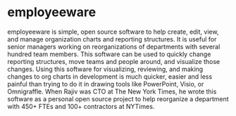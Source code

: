 # employeeware
employeeware is simple, open source software to help create, edit, view, and manage organization charts and reporting structures. It is useful for senior managers working on reorganizations of departments with several hundred team members. This software can be used to quickly change reporting structures, move teams and people around, and visualize those changes. Using this software for visualizing, reviewing, and making changes to org charts in development is much quicker, easier and less painful than trying to do it in drawing tools like PowerPoint, Visio, or Omnigraffle. When Rajiv was CTO at The New York Times, he wrote this software as a personal open source project to help reorganize a department with 450+ FTEs and 100+ contractors at NYTimes.
